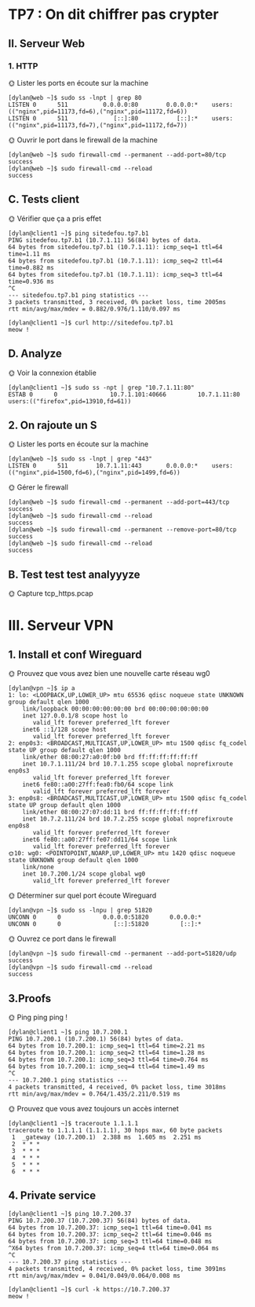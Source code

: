 # TP7 : On dit chiffrer pas crypter
## II. Serveur Web
### 1. HTTP

🌞 Lister les ports en écoute sur la machine
`````
[dylan@web ~]$ sudo ss -lnpt | grep 80
LISTEN 0      511          0.0.0.0:80        0.0.0.0:*    users:(("nginx",pid=11173,fd=6),("nginx",pid=11172,fd=6))
LISTEN 0      511             [::]:80           [::]:*    users:(("nginx",pid=11173,fd=7),("nginx",pid=11172,fd=7))
``````
🌞 Ouvrir le port dans le firewall de la machine
````
[dylan@web ~]$ sudo firewall-cmd --permanent --add-port=80/tcp
success
[dylan@web ~]$ sudo firewall-cmd --reload
success
````
## C. Tests client
🌞 Vérifier que ça a pris effet
````
[dylan@client1 ~]$ ping sitedefou.tp7.b1
PING sitedefou.tp7.b1 (10.7.1.11) 56(84) bytes of data.
64 bytes from sitedefou.tp7.b1 (10.7.1.11): icmp_seq=1 ttl=64 time=1.11 ms
64 bytes from sitedefou.tp7.b1 (10.7.1.11): icmp_seq=2 ttl=64 time=0.882 ms
64 bytes from sitedefou.tp7.b1 (10.7.1.11): icmp_seq=3 ttl=64 time=0.936 ms
^C
--- sitedefou.tp7.b1 ping statistics ---
3 packets transmitted, 3 received, 0% packet loss, time 2005ms
rtt min/avg/max/mdev = 0.882/0.976/1.110/0.097 ms
````
````
[dylan@client1 ~]$ curl http://sitedefou.tp7.b1
meow !
````
## D. Analyze

🌞 Voir la connexion établie
````
[dylan@client1 ~]$ sudo ss -npt | grep "10.7.1.11:80"
ESTAB 0      0               10.7.1.101:40666         10.7.1.11:80    users:(("firefox",pid=13910,fd=61))
````

## 2. On rajoute un S
🌞 Lister les ports en écoute sur la machine
````
[dylan@web ~]$ sudo ss -lnpt | grep "443"
LISTEN 0      511        10.7.1.11:443       0.0.0.0:*    users:(("nginx",pid=1500,fd=6),("nginx",pid=1499,fd=6))
````
🌞 Gérer le firewall
````
[dylan@web ~]$ sudo firewall-cmd --permanent --add-port=443/tcp
success
[dylan@web ~]$ sudo firewall-cmd --reload
success
[dylan@web ~]$ sudo firewall-cmd --permanent --remove-port=80/tcp
success
[dylan@web ~]$ sudo firewall-cmd --reload
success
````
## B. Test test test analyyyze
🌞 Capture tcp_https.pcap
# III. Serveur VPN
## 1. Install et conf Wireguard
🌞 Prouvez que vous avez bien une nouvelle carte réseau wg0
````
[dylan@vpn ~]$ ip a
1: lo: <LOOPBACK,UP,LOWER_UP> mtu 65536 qdisc noqueue state UNKNOWN group default qlen 1000
    link/loopback 00:00:00:00:00:00 brd 00:00:00:00:00:00
    inet 127.0.0.1/8 scope host lo
       valid_lft forever preferred_lft forever
    inet6 ::1/128 scope host
       valid_lft forever preferred_lft forever
2: enp0s3: <BROADCAST,MULTICAST,UP,LOWER_UP> mtu 1500 qdisc fq_codel state UP group default qlen 1000
    link/ether 08:00:27:a0:0f:b0 brd ff:ff:ff:ff:ff:ff
    inet 10.7.1.111/24 brd 10.7.1.255 scope global noprefixroute enp0s3
       valid_lft forever preferred_lft forever
    inet6 fe80::a00:27ff:fea0:fb0/64 scope link
       valid_lft forever preferred_lft forever
3: enp0s8: <BROADCAST,MULTICAST,UP,LOWER_UP> mtu 1500 qdisc fq_codel state UP group default qlen 1000
    link/ether 08:00:27:07:dd:11 brd ff:ff:ff:ff:ff:ff
    inet 10.7.2.111/24 brd 10.7.2.255 scope global noprefixroute enp0s8
       valid_lft forever preferred_lft forever
    inet6 fe80::a00:27ff:fe07:dd11/64 scope link
       valid_lft forever preferred_lft forever
🌞10: wg0: <POINTOPOINT,NOARP,UP,LOWER_UP> mtu 1420 qdisc noqueue state UNKNOWN group default qlen 1000
    link/none
    inet 10.7.200.1/24 scope global wg0
       valid_lft forever preferred_lft forever
````
🌞 Déterminer sur quel port écoute Wireguard
````
[dylan@vpn ~]$ sudo ss -lnpu | grep 51820
UNCONN 0      0            0.0.0.0:51820      0.0.0.0:*
UNCONN 0      0               [::]:51820         [::]:*
````
🌞 Ouvrez ce port dans le firewall
````
[dylan@vpn ~]$ sudo firewall-cmd --permanent --add-port=51820/udp
success
[dylan@vpn ~]$ sudo firewall-cmd --reload
success
````
## 3.Proofs
🌞 Ping ping ping !
````
[dylan@client1 ~]$ ping 10.7.200.1
PING 10.7.200.1 (10.7.200.1) 56(84) bytes of data.
64 bytes from 10.7.200.1: icmp_seq=1 ttl=64 time=2.21 ms
64 bytes from 10.7.200.1: icmp_seq=2 ttl=64 time=1.28 ms
64 bytes from 10.7.200.1: icmp_seq=3 ttl=64 time=0.764 ms
64 bytes from 10.7.200.1: icmp_seq=4 ttl=64 time=1.49 ms
^C
--- 10.7.200.1 ping statistics ---
4 packets transmitted, 4 received, 0% packet loss, time 3018ms
rtt min/avg/max/mdev = 0.764/1.435/2.211/0.519 ms
````
🌞 Prouvez que vous avez toujours un accès internet
````
[dylan@client1 ~]$ traceroute 1.1.1.1
traceroute to 1.1.1.1 (1.1.1.1), 30 hops max, 60 byte packets
 1  _gateway (10.7.200.1)  2.388 ms  1.605 ms  2.251 ms
 2  * * *
 3  * * *
 4  * * *
 5  * * *
 6  * * *
 ````
 ## 4. Private service
 ````
 [dylan@client1 ~]$ ping 10.7.200.37
PING 10.7.200.37 (10.7.200.37) 56(84) bytes of data.
64 bytes from 10.7.200.37: icmp_seq=1 ttl=64 time=0.041 ms
64 bytes from 10.7.200.37: icmp_seq=2 ttl=64 time=0.046 ms
64 bytes from 10.7.200.37: icmp_seq=3 ttl=64 time=0.048 ms
^X64 bytes from 10.7.200.37: icmp_seq=4 ttl=64 time=0.064 ms
^C
--- 10.7.200.37 ping statistics ---
4 packets transmitted, 4 received, 0% packet loss, time 3091ms
rtt min/avg/max/mdev = 0.041/0.049/0.064/0.008 ms
````
 ````
 [dylan@client1 ~]$ curl -k https://10.7.200.37
meow !
````